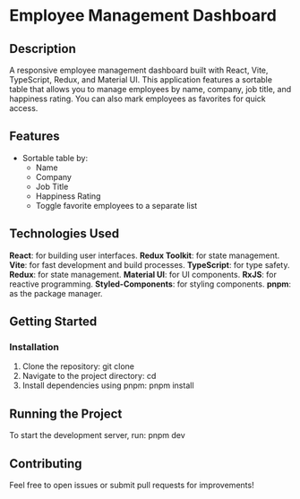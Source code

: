 # Employee Management Dashboard

## Description

A responsive employee management dashboard built with React, Vite, TypeScript, Redux, and Material UI. This application features a sortable table that allows you to manage employees by name, company, job title, and happiness rating. You can also mark employees as favorites for quick access.

## Features

- Sortable table by:
  - Name
  - Company
  - Job Title
  - Happiness Rating
  - Toggle favorite employees to a separate list

## Technologies Used

**React**: for building user interfaces.
**Redux Toolkit**: for state management.
**Vite**: for fast development and build processes.
**TypeScript**: for type safety.
**Redux**: for state management.
**Material UI**: for UI components.
**RxJS**: for reactive programming.
**Styled-Components**: for styling components.
**pnpm**: as the package manager.

## Getting Started

### Installation

1. Clone the repository:
   git clone <repository-url>
2. Navigate to the project directory:
   cd <project-directory>
3. Install dependencies using pnpm:
   pnpm install

## Running the Project

To start the development server, run:
pnpm dev

## Contributing

Feel free to open issues or submit pull requests for improvements!
